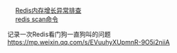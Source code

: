

&emsp; [Redis内存增长异常排查](/docs/Error/RedisMemoryGrowth.md)  
&emsp; [redis scan命令](/docs/Error/redisScan.md)  

记录一次Redis看门狗一直狗叫的问题  
https://mp.weixin.qq.com/s/EVuuhyXUpmnR-9O5i2niiA

